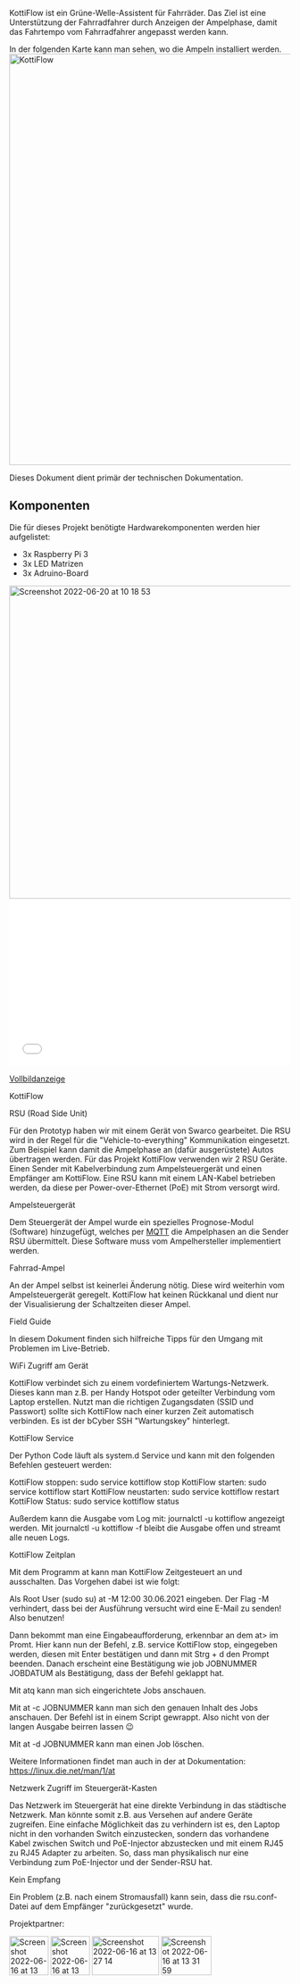 KottiFlow ist ein Grüne-Welle-Assistent für Fahrräder. Das Ziel ist eine Unterstützung der Fahrradfahrer durch Anzeigen der Ampelphase, damit das Fahrtempo vom Fahrradfahrer angepasst werden kann.

In der folgenden Karte kann man sehen, wo die Ampeln installiert werden.
<img width="737" alt="KottiFlow" src="https://user-images.githubusercontent.com/107621070/174057782-e810d8c9-3013-4d28-882b-a8c0e18f9d2b.png">

Dieses Dokument dient primär der technischen Dokumentation.

##  Komponenten
Die für dieses Projekt benötigte Hardwarekomponenten werden hier aufgelistet:
* 3x Raspberry Pi 3
* 3x LED Matrizen
* 3x Adruino-Board

<img width="561" alt="Screenshot 2022-06-20 at 10 18 53" src="https://user-images.githubusercontent.com/107621070/174557306-728b0939-9bce-4b13-a20e-831957320059.png">
<iframe width="100%" height="300px" frameborder="0" allowfullscreen src="//umap.openstreetmap.fr/de/map/kottiflow_783062?scaleControl=false&miniMap=false&scrollWheelZoom=false&zoomControl=true&allowEdit=false&moreControl=true&searchControl=null&tilelayersControl=null&embedControl=null&datalayersControl=true&onLoadPanel=undefined&captionBar=false"></iframe><p><a href="//umap.openstreetmap.fr/de/map/kottiflow_783062">Vollbildanzeige</a></p>

KottiFlow

RSU (Road Side Unit)

Für den Prototyp haben wir mit einem Gerät von Swarco gearbeitet. Die RSU wird in der Regel für die "Vehicle-to-everything" Kommunikation eingesetzt. Zum Beispiel kann damit die Ampelphase an (dafür ausgerüstete) Autos übertragen werden. Für das Projekt KottiFlow verwenden wir 2 RSU Geräte. Einen Sender mit Kabelverbindung zum Ampelsteuergerät und einen Empfänger am KottiFlow. Eine RSU kann mit einem LAN-Kabel betrieben werden, da diese per Power-over-Ethernet (PoE) mit Strom versorgt wird.

Ampelsteuergerät

Dem Steuergerät der Ampel wurde ein spezielles Prognose-Modul (Software) hinzugefügt, welches per [MQTT](https://de.wikipedia.org/wiki/MQTT) die Ampelphasen an die Sender RSU übermittelt. Diese Software muss vom Ampelhersteller implementiert werden.

Fahrrad-Ampel

An der Ampel selbst ist keinerlei Änderung nötig. Diese wird weiterhin vom Ampelsteuergerät geregelt. KottiFlow hat keinen Rückkanal und dient nur der Visualisierung der Schaltzeiten dieser Ampel.






Field Guide

In diesem Dokument finden sich hilfreiche Tipps für den Umgang mit Problemen im Live-Betrieb.

WiFi Zugriff am Gerät

KottiFlow verbindet sich zu einem vordefiniertem Wartungs-Netzwerk. Dieses kann man z.B. per Handy Hotspot oder geteilter Verbindung vom Laptop erstellen. Nutzt man die richtigen Zugangsdaten (SSID und Passwort) sollte sich KottiFlow nach einer kurzen Zeit automatisch verbinden. Es ist der bCyber SSH "Wartungskey" hinterlegt.

KottiFlow Service

Der Python Code läuft als system.d Service und kann mit den folgenden Befehlen gesteuert werden:

KottiFlow stoppen: sudo service kottiflow stop
KottiFlow starten: sudo service kottiflow start
KottiFlow neustarten: sudo service kottiflow restart
KottiFlow Status: sudo service kottiflow status

Außerdem kann die Ausgabe vom Log mit: journalctl -u kottiflow angezeigt werden. Mit journalctl -u kottiflow -f bleibt die Ausgabe offen und streamt alle neuen Logs.

KottiFlow Zeitplan

Mit dem Programm at kann man KottiFlow Zeitgesteuert an und ausschalten. Das Vorgehen dabei ist wie folgt:

Als Root User (sudo su)
at -M 12:00 30.06.2021 eingeben. Der Flag -M verhindert, dass bei der Ausführung versucht wird eine E-Mail zu senden! Also benutzen!

Dann bekommt man eine Eingabeaufforderung, erkennbar an dem at> im Promt. Hier kann nun der Befehl, z.B. service KottiFlow stop, eingegeben werden, diesen mit Enter bestätigen und dann mit Strg + d den Prompt beenden. Danach erscheint eine Bestätigung wie job JOBNUMMER JOBDATUM als Bestätigung, dass der Befehl geklappt hat.

Mit atq kann man sich eingerichtete Jobs anschauen.

Mit at -c JOBNUMMER kann man sich den genauen Inhalt des Jobs anschauen. Der Befehl ist in einem Script gewrappt. Also nicht von der langen Ausgabe beirren lassen 😉

Mit at -d JOBNUMMER kann man einen Job löschen.

Weitere Informationen findet man auch in der at Dokumentation: https://linux.die.net/man/1/at

Netzwerk Zugriff im Steuergerät-Kasten

Das Netzwerk im Steuergerät hat eine direkte Verbindung in das städtische Netzwerk. Man könnte somit z.B. aus Versehen auf andere Geräte zugreifen. Eine einfache Möglichkeit das zu verhindern ist es, den Laptop nicht in den vorhanden Switch einzustecken, sondern das vorhandene Kabel zwischen Switch und PoE-Injector abzustecken und mit einem RJ45 zu RJ45 Adapter zu arbeiten. So, dass man physikalisch nur eine Verbindung zum PoE-Injector und der Sender-RSU hat.

Kein Empfang

Ein Problem (z.B. nach einem Stromausfall) kann sein, dass die rsu.conf-Datei auf dem Empfänger "zurückgesetzt" wurde.

Projektpartner:

[<img width="70" height="70" alt="Screenshot 2022-06-16 at 13 30 30" src="https://user-images.githubusercontent.com/107621070/174060790-d9e71d79-9389-4c0c-9272-6a89a32dda01.png">](https://www.fixmycity.de) [<img width="70" height="70" alt="Screenshot 2022-06-16 at 13 23 11" src="https://user-images.githubusercontent.com/107621070/174059941-b43acfea-c277-42dd-ae67-764d6a949d9a.png">](https://radbahn.berlin/de) [<img width="120" height="70" alt="Screenshot 2022-06-16 at 13 27 14" src="https://user-images.githubusercontent.com/107621070/174060289-97034880-98d3-45f0-a3d2-32935a4fa7de.png">](https://www.bht-berlin.de) [<img width="90" height="70" alt="Screenshot 2022-06-16 at 13 31 59" src="https://user-images.githubusercontent.com/107621070/174060993-bcc7e749-0de9-486d-b3cb-b15c1ab6a82e.png">](https://www.bvg.de/de)


